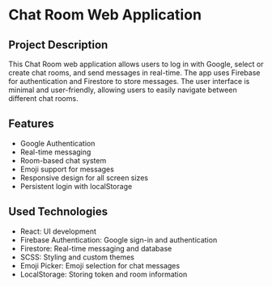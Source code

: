 # Chat Room Web Application

## Project Description

This Chat Room web application allows users to log in with Google, select or create chat rooms, and send messages in real-time. The app uses Firebase for authentication and Firestore to store messages. The user interface is minimal and user-friendly, allowing users to easily navigate between different chat rooms.

## Features

- Google Authentication
- Real-time messaging
- Room-based chat system
- Emoji support for messages
- Responsive design for all screen sizes
- Persistent login with localStorage

## Used Technologies

- React: UI development
- Firebase Authentication: Google sign-in and authentication
- Firestore: Real-time messaging and database
- SCSS: Styling and custom themes
- Emoji Picker: Emoji selection for chat messages
- LocalStorage: Storing token and room information


